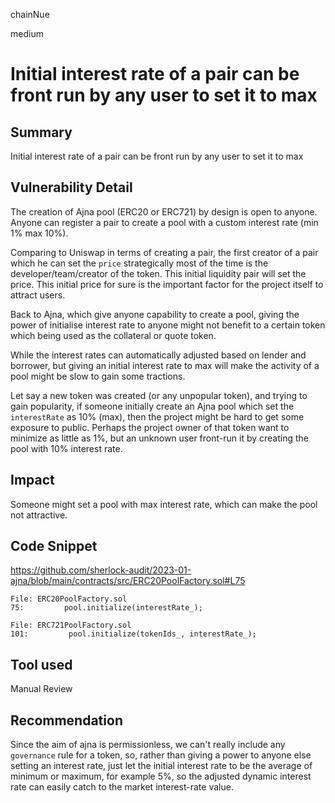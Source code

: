 chainNue

medium

# Initial interest rate of a pair can be front run by any user to set it to max

## Summary

Initial interest rate of a pair can be front run by any user to set it to max

## Vulnerability Detail

The creation of Ajna pool (ERC20 or ERC721) by design is open to anyone. Anyone can register a pair to create a pool with a custom interest rate (min 1% max 10%). 

Comparing to Uniswap in terms of creating a pair, the first creator of a pair which he can set the `price` strategically most of the time is the developer/team/creator of the token. This initial liquidity pair will set the price. This initial price for sure is the important factor for the project itself to attract users.

Back to Ajna, which give anyone capability to create a pool, giving the power of initialise interest rate to anyone might not benefit to a certain token which being used as the collateral or quote token. 

While the interest rates can automatically adjusted based on lender and borrower, but giving an initial interest rate to max will make the activity of a pool might be slow to gain some tractions.

Let say a new token was created (or any unpopular token), and trying to gain popularity, if someone initially create an Ajna pool which set the `interestRate` as 10% (max), then the project might be hard to get some exposure to public. Perhaps the project owner of that token want to minimize as little as 1%, but an unknown user front-run it by creating the pool with 10% interest rate.

## Impact

Someone might set a pool with max interest rate, which can make the pool not attractive.

## Code Snippet

https://github.com/sherlock-audit/2023-01-ajna/blob/main/contracts/src/ERC20PoolFactory.sol#L75

```solidity
File: ERC20PoolFactory.sol
75:         pool.initialize(interestRate_);

File: ERC721PoolFactory.sol
101:         pool.initialize(tokenIds_, interestRate_);
```
## Tool used

Manual Review

## Recommendation

Since the aim of ajna is permissionless, we can't really include any `governance` rule for a token, so, rather than giving a power to anyone else setting an interest rate, just let the initial interest rate to be the average of minimum or maximum, for example 5%, so the adjusted dynamic interest rate can easily catch to the market interest-rate value.
